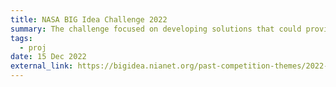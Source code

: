 ```yaml
---
title: NASA BIG Idea Challenge 2022
summary: The challenge focused on developing solutions that could provide reliable, long-term energy storage to support human and robotic operations on the Moon, particularly during the lunar night, which lasts approximately 14 Earth days. Our team, winning the visionary concept award, came up with a cable-riding setup that would be able to efficiently navigate the lunar surface.
tags:
  - proj
date: 15 Dec 2022
external_link: https://bigidea.nianet.org/past-competition-themes/2022-forum-results/
---
```

